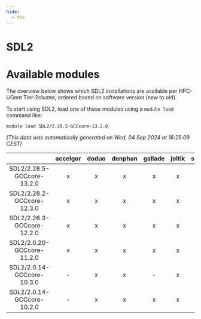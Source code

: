 ```yaml
---
hide:
  - toc
---
```


SDL2
====

# Available modules


The overview below shows which SDL2 installations are available per HPC-UGent Tier-2cluster, ordered based on software version (new to old).

To start using SDL2, load one of these modules using a `module load` command like:

```shell
module load SDL2/2.28.5-GCCcore-13.2.0
```

*(This data was automatically generated on Wed, 04 Sep 2024 at 16:25:09 CEST)*  

| |accelgor|doduo|donphan|gallade|joltik|shinx|skitty|
| :---: | :---: | :---: | :---: | :---: | :---: | :---: | :---: |
|SDL2/2.28.5-GCCcore-13.2.0|x|x|x|x|x|x|x|
|SDL2/2.28.2-GCCcore-12.3.0|x|x|x|x|x|x|x|
|SDL2/2.26.3-GCCcore-12.2.0|x|x|x|x|x|-|x|
|SDL2/2.0.20-GCCcore-11.2.0|x|x|x|x|x|-|x|
|SDL2/2.0.14-GCCcore-10.3.0|-|x|x|-|x|-|x|
|SDL2/2.0.14-GCCcore-10.2.0|-|x|x|x|x|-|x|
